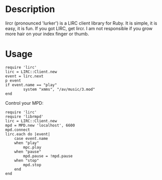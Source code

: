 Description
===========

lircr (pronounced 'lurker') is a LIRC client library for Ruby. It is simple,
it is easy, it is fun. If you got LIRC, get lircr. I am not responsible if you
grow more hair on your index finger or thumb.

Usage
=====

	require 'lirc'
	lirc = LIRC::Client.new
	event = lirc.next
	p event
	if event.name == "play"
			system "xmms", "/av/music/3.mod"
	end

Control your MPD:

	require 'lirc'
	require 'librmpd'
	lirc = LIRC::Client.new
	mpd = MPD.new 'localhost', 6600
	mpd.connect
	lirc.each do |event|
		case event.name
		when "play"
			mpc.play
		when "pause"
			mpd.pause = !mpd.pause
		when "stop"
			mpd.stop
		end
	end
